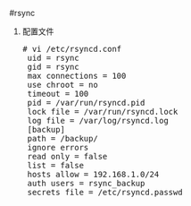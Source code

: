 #rsync
1. 配置文件
	<pre># vi /etc/rsyncd.conf
	uid = rsync
	gid = rsync
	max connections = 100
	use chroot = no
	timeout = 100
	pid = /var/run/rsyncd.pid
	lock file = /var/run/rsyncd.lock
	log file = /var/log/rsyncd.log
	[backup]								
	path = /backup/
	ignore errors
	read only = false						
	list = false							
	hosts allow = 192.168.1.0/24			
	auth users = rsync_backup
	secrets file = /etc/rsyncd.passwd
</pre>
